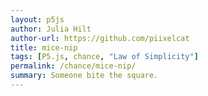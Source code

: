 ```yaml
---  
layout: p5js
author: Julia Hilt
author-url: https://github.com/piixelcat
title: mice-nip
tags: [P5.js, chance, "Law of Simplicity"]
permalink: /chance/mice-nip/
summary: Someone bite the square.
---
```

